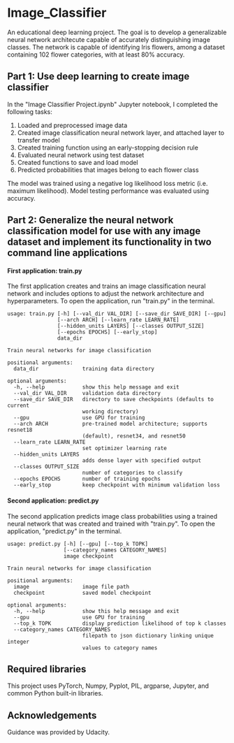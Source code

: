 # Image_Classifier
An educational deep learning project. The goal is to develop a generalizable neural network architecute capable of accurately distinguishing image classes. The network is capable of identifying Iris flowers, among a dataset containing 102 flower categories, with at least 80% accuracy. 

## Part 1: Use deep learning to create image classifier

In the "Image Classifier Project.ipynb" Jupyter notebook, I completed the following tasks:
1. Loaded and preprocessed image data
2. Created image classification neural network layer, and attached layer to transfer model
3. Created training function using an early-stopping decision rule
4. Evaluated neural network using test dataset
5. Created functions to save and load model
6. Predicted probabilities that images belong to each flower class

The model was trained using a negative log likelihood loss metric (i.e. maximum likelihood). Model testing performance was evaluated using accuracy.

## Part 2: Generalize the neural network classification model for use with any image dataset and implement its functionality in two command line applications

#### First application: train.py
The first application creates and trains an image classification neural network and includes options to adjust the network architecture and hyperparameters. To open the application, run "train.py" in the terminal.

```
usage: train.py [-h] [--val_dir VAL_DIR] [--save_dir SAVE_DIR] [--gpu]
                [--arch ARCH] [--learn_rate LEARN_RATE]
                [--hidden_units LAYERS] [--classes OUTPUT_SIZE]
                [--epochs EPOCHS] [--early_stop]
                data_dir

Train neural networks for image classification

positional arguments:
  data_dir              training data directory

optional arguments:
  -h, --help            show this help message and exit
  --val_dir VAL_DIR     validation data directory
  --save_dir SAVE_DIR   directory to save checkpoints (defaults to current
                        working directory)
  --gpu                 use GPU for training
  --arch ARCH           pre-trained model architecture; supports resnet18
                        (default), resnet34, and resnet50
  --learn_rate LEARN_RATE
                        set optimizer learning rate
  --hidden_units LAYERS
                        adds dense layer with specified output
  --classes OUTPUT_SIZE
                        number of categories to classify
  --epochs EPOCHS       number of training epochs
  --early_stop          keep checkpoint with minimum validation loss
```

#### Second application: predict.py
The second application predicts image class probabilities using a trained neural network that was created and trained with "train.py". To open the application, "predict.py" in the terminal.

```
usage: predict.py [-h] [--gpu] [--top_k TOPK]
                  [--category_names CATEGORY_NAMES]
                  image checkpoint

Train neural networks for image classification

positional arguments:
  image                 image file path
  checkpoint            saved model checkpoint

optional arguments:
  -h, --help            show this help message and exit
  --gpu                 use GPU for training
  --top_k TOPK          display prediction likelihood of top k classes
  --category_names CATEGORY_NAMES
                        filepath to json dictionary linking unique integer
                        values to category names
```
                     
## Required libraries                       
This project uses PyTorch, Numpy, Pyplot, PIL, argparse, Jupyter, and common Python built-in libraries.

## Acknowledgements
Guidance was provided by Udacity.
